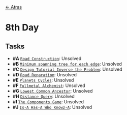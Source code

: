 <div align="left">
  <a href="../README.md">← Atras</a>
</div>

# 8th Day

## Tasks

- **#A** [`Road Construction`](A%20-%20Road%20Construction/A.pdf): Unsolved
- **#B** [`Minimum spanning tree for each edge`](B%20-%20Minimum%20spanning%20tree%20for%20each%20edge/B.pdf): Unsolved
- **#C** [`Design Tutorial Inverse the Problem`](C%20-%20Design%20Tutorial%20Inverse%20the%20Problem/C.pdf): Unsolved
- **#D** [`Road Reparation`](D%20-%20Road%20Reparation/D.pdf): Unsolved
- **#E** [`Planets Cycles`](E%20-%20Planets%20Cycles/E.pdf): Unsolved
- **#F** [`Fullmetal Alchemist`](F%20-%20Fullmetal%20Alchemist/F.pdf): Unsolved
- **#G** [`Lowest Common Ancestor`](G%20-%20Lowest%20Common%20Ancestor/G.pdf): Unsolved
- **#H** [`Distance Query`](H%20-%20Distance%20Query/H.pdf): Unsolved
- **#I** [`The Components Game`](I%20-%20The%20Components%20Game/I.pdf): Unsolved
- **#J** [`Is-A Has-A Who Knowz-A`](J%20-%20Is-A%20Has-A%20Who%20Knowz-A/J.pdf): Unsolved